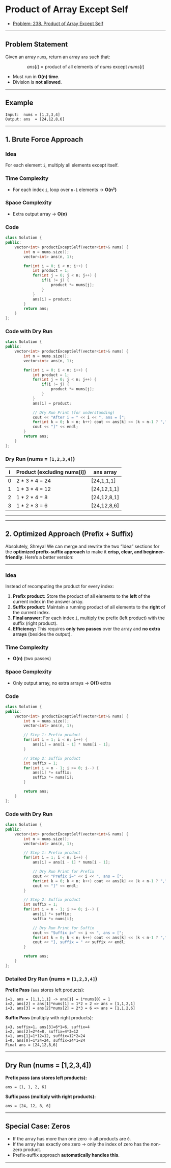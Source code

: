 
# Product of Array Except Self

* [Problem: 238. Product of Array Except Self](https://leetcode.com/problems/product-of-array-except-self/description/)

---

## Problem Statement

Given an array `nums`, return an array `ans` such that:

$$
ans[i] = \text{product of all elements of } nums \text{ except } nums[i]
$$

* Must run in **O(n) time**.
* Division is **not allowed**.

---

## Example

```
Input:  nums = [1,2,3,4]
Output: ans  = [24,12,8,6]
```

---

## 1. Brute Force Approach

### Idea

For each element `i`, multiply all elements except itself.

### Time Complexity

* For each index `i`, loop over `n-1` elements → **O(n²)**

### Space Complexity

* Extra output array → **O(n)**

### Code

```cpp
class Solution {
public:
    vector<int> productExceptSelf(vector<int>& nums) {
        int n = nums.size();
        vector<int> ans(n, 1);

        for(int i = 0; i < n; i++) {
            int product = 1;
            for(int j = 0; j < n; j++) {
                if(i != j) {
                    product *= nums[j];
                }
            }
            ans[i] = product;
        }
        return ans;
    }
};
```

### Code with Dry Run

```cpp
class Solution {
public:
    vector<int> productExceptSelf(vector<int>& nums) {
        int n = nums.size();
        vector<int> ans(n, 1);

        for(int i = 0; i < n; i++) {
            int product = 1;
            for(int j = 0; j < n; j++) {
                if(i != j) {
                    product *= nums[j];
                }
            }
            ans[i] = product;

            // Dry Run Print (for understanding)
            cout << "After i = " << i << ", ans = [";
            for(int k = 0; k < n; k++) cout << ans[k] << (k < n-1 ? "," : "");
            cout << "]" << endl;
        }
        return ans;
    }
};
```

### Dry Run (nums = `[1,2,3,4]`)

| i | Product (excluding nums\[i]) | ans array    |
| - | ---------------------------- | ------------ |
| 0 | 2 \* 3 \* 4 = 24             | \[24,1,1,1]  |
| 1 | 1 \* 3 \* 4 = 12             | \[24,12,1,1] |
| 2 | 1 \* 2 \* 4 = 8              | \[24,12,8,1] |
| 3 | 1 \* 2 \* 3 = 6              | \[24,12,8,6] |

---

---

## 2. Optimized Approach (Prefix + Suffix)

Absolutely, Shreya! We can merge and rewrite the two “Idea” sections for the **optimized prefix-suffix approach** to make it **crisp, clear, and beginner-friendly**. Here’s a better version:

---

### Idea

Instead of recomputing the product for every index:

1. **Prefix product:** Store the product of all elements to the **left** of the current index in the answer array.
2. **Suffix product:** Maintain a running product of all elements to the **right** of the current index.
3. **Final answer:** For each index `i`, multiply the prefix (left product) with the suffix (right product).
4. **Efficiency:** This requires **only two passes** over the array and **no extra arrays** (besides the output).

### Time Complexity

* **O(n)** (two passes)

### Space Complexity

* Only output array, no extra arrays → **O(1)** extra

### Code

```cpp
class Solution {
public:
    vector<int> productExceptSelf(vector<int>& nums) {
        int n = nums.size();
        vector<int> ans(n, 1);

        // Step 1: Prefix product
        for(int i = 1; i < n; i++) {
            ans[i] = ans[i - 1] * nums[i - 1];
        }

        // Step 2: Suffix product
        int suffix = 1;
        for(int i = n - 1; i >= 0; i--) {
            ans[i] *= suffix;
            suffix *= nums[i];
        }

        return ans;
    }
};
```

### Code with Dry Run

```cpp
class Solution {
public:
    vector<int> productExceptSelf(vector<int>& nums) {
        int n = nums.size();
        vector<int> ans(n, 1);

        // Step 1: Prefix product
        for(int i = 1; i < n; i++) {
            ans[i] = ans[i - 1] * nums[i - 1];

            // Dry Run Print for Prefix
            cout << "Prefix i=" << i << ", ans = [";
            for(int k = 0; k < n; k++) cout << ans[k] << (k < n-1 ? "," : "");
            cout << "]" << endl;
        }

        // Step 2: Suffix product
        int suffix = 1;
        for(int i = n - 1; i >= 0; i--) {
            ans[i] *= suffix;
            suffix *= nums[i];

            // Dry Run Print for Suffix
            cout << "Suffix i=" << i << ", ans = [";
            for(int k = 0; k < n; k++) cout << ans[k] << (k < n-1 ? "," : "");
            cout << "], suffix = " << suffix << endl;
        }

        return ans;
    }
};
```

### Detailed Dry Run (nums = `[1,2,3,4]`)

**Prefix Pass** (`ans` stores left products):

```
i=1, ans = [1,1,1,1] -> ans[1] = 1*nums[0] = 1
i=2, ans[2] = ans[1]*nums[1] = 1*2 = 2 => ans = [1,1,2,1]
i=3, ans[3] = ans[2]*nums[2] = 2*3 = 6 => ans = [1,1,2,6]
```

**Suffix Pass** (multiply with right products):

```
i=3, suffix=1, ans[3]=6*1=6, suffix=4
i=2, ans[2]=2*4=8, suffix=4*3=12
i=1, ans[1]=1*12=12, suffix=12*2=24
i=0, ans[0]=1*24=24, suffix=24*1=24
Final ans = [24,12,8,6]
```

---

## Dry Run (nums = \[1,2,3,4])

**Prefix pass (ans stores left products):**

```
ans = [1, 1, 2, 6]
```

**Suffix pass (multiply with right products):**

```
ans = [24, 12, 8, 6]
```

---

## Special Case: Zeros

* If the array has more than one zero → all products are `0`.
* If the array has exactly one zero → only the index of zero has the non-zero product.
* Prefix-suffix approach **automatically handles this**.

---